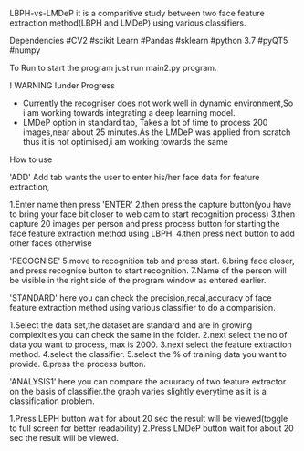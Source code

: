 
LBPH-vs-LMDeP
it is a comparitive study between two face feature extraction method(LBPH and LMDeP) using various classifiers.

Dependencies
#CV2
#scikit Learn
#Pandas
#sklearn
#python 3.7
#pyQT5
#numpy

To Run
to start the program just run main2.py program.

! WARNING !under Progress
* Currently the recogniser does not work well in dynamic environment,So i am working towards integrating a deep learning model.
* LMDeP option in standard tab, Takes a lot of time to process 200 images,near about 25 minutes.As the LMDeP was applied from scratch thus it is not optimised,i am working towards the same

How to use

'ADD'
Add tab wants the user to enter his/her face data for feature extraction,

1.Enter name then press 'ENTER'
2.then press the capture button(you have to bring your face bit closer to web cam to start recognition process) 
3.then capture 20 images per person and press process button for starting the face feature extraction method using LBPH.
4.then press next button to add other faces otherwise

'RECOGNISE'
5.move to recognition tab and press start.
6.bring face closer, and press recognise button to start recognition.
7.Name of the person will be visible in the right side of the program window as entered earlier.

'STANDARD'
here you can check the precision,recal,accuracy of face feature extraction method using various classifier to do a comparision.

1.Select the data set,the dataset are standard and are in growing complexities,you can check the same in the folder.
2.next select the no of data you want to process, max is 2000.
3.next select the feature extraction method.
4.select the classifier.
5.select the % of training data you want to provide.
6.press the process button.

'ANALYSIS1'
here you can compare the acuuracy of two feature extractor on the basis of classifier.the graph varies slightly everytime as it is a classification problem.

1.Press LBPH button wait for about 20 sec the result will be viewed(toggle to full screen for better readability)
2.Press LMDeP button wait for about 20 sec the result will be viewed.


